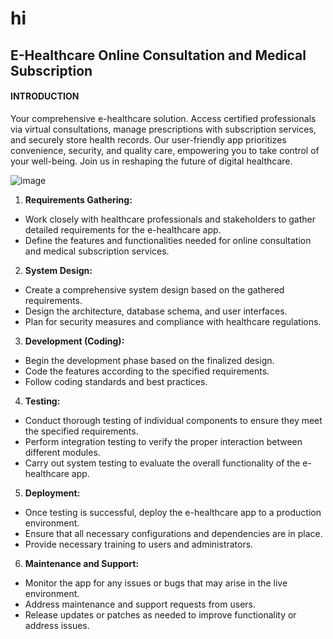 # hi
## E-Healthcare Online Consultation and Medical Subscription
#### INTRODUCTION
Your comprehensive e-healthcare solution. Access certified professionals via virtual consultations, manage prescriptions with subscription services, and securely store health records. Our user-friendly app prioritizes convenience, security, and quality care, empowering you to take control of your well-being. Join us in reshaping the future of digital healthcare.


![image](https://github.com/Tazfia67/hi/assets/157128451/5ad7d975-ab53-43b7-b60d-13ed2853f851)

   1. **Requirements Gathering:**
   - Work closely with healthcare professionals and stakeholders to gather detailed requirements for the e-healthcare app.
   - Define the features and functionalities needed for online consultation and medical subscription services.

   2. **System Design:**
   - Create a comprehensive system design based on the gathered requirements.
   - Design the architecture, database schema, and user interfaces.
   - Plan for security measures and compliance with healthcare regulations.

   3. **Development (Coding):**
   - Begin the development phase based on the finalized design.
   - Code the features according to the specified requirements.
   - Follow coding standards and best practices.

   4. **Testing:**
   - Conduct thorough testing of individual components to ensure they meet the specified requirements.
   - Perform integration testing to verify the proper interaction between different modules.
   - Carry out system testing to evaluate the overall functionality of the e-healthcare app.

   5. **Deployment:**
   - Once testing is successful, deploy the e-healthcare app to a production environment.
   - Ensure that all necessary configurations and dependencies are in place.
   - Provide necessary training to users and administrators.

   6. **Maintenance and Support:**
   - Monitor the app for any issues or bugs that may arise in the live environment.
   - Address maintenance and support requests from users.
   - Release updates or patches as needed to improve functionality or address issues.

